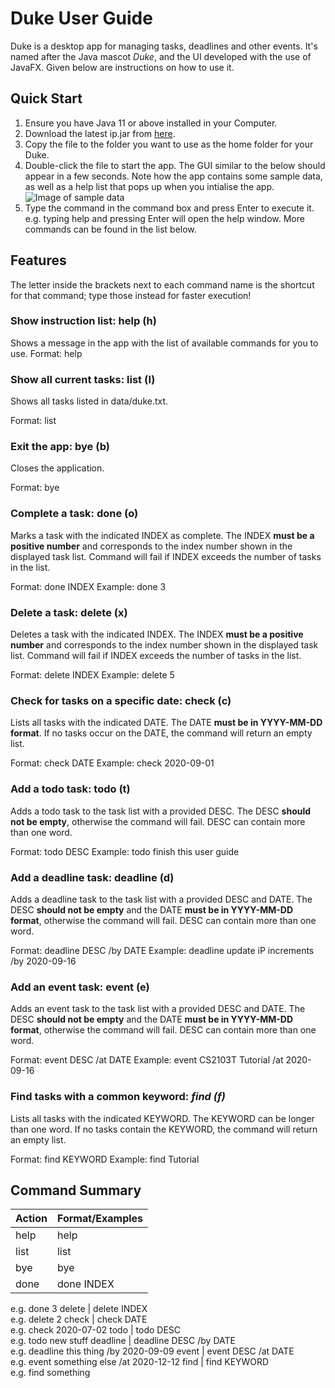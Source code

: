 # Duke User Guide

Duke is a desktop app for managing tasks, deadlines and other events. It's named after the Java mascot _Duke_, and the UI developed with the use of JavaFX. Given below are instructions on how to use it.

## Quick Start

1. Ensure you have Java 11 or above installed in your Computer.
2. Download the latest ip.jar from [here](http://google.com).
3. Copy the file to the folder you want to use as the home folder for your Duke.
4. Double-click the file to start the app. The GUI similar to the below should appear in a few seconds. Note how the app contains some sample data, as well as a help list that pops up when you intialise the app.
![Image of sample data](https://i.imgur.com/w9PKpPy.png)
5. Type the command in the command box and press Enter to execute it. e.g. typing help and pressing Enter will open the help window. More commands can be found in the list below.

## Features

The letter inside the brackets next to each command name is the shortcut for that command; type those instead for faster execution!

### Show instruction list: help (h)

Shows a message in the app with the list of available commands for you to use.
Format: help

### Show all current tasks: list (l)

Shows all tasks listed in data/duke.txt.

Format: list

### Exit the app: bye (b)

Closes the application.

Format: bye

### Complete a task: done (o)

Marks a task with the indicated INDEX as complete. The INDEX **must be a positive number** and corresponds to the index number shown in the displayed task list. Command will fail if INDEX exceeds the number of tasks in the list.

Format: done INDEX
Example: done 3

### Delete a task: delete (x)

Deletes a task with the indicated INDEX. The INDEX **must be a positive number** and corresponds to the index number shown in the displayed task list. Command will fail if INDEX exceeds the number of tasks in the list.

Format: delete INDEX
Example: delete 5

### Check for tasks on a specific date: check (c)

Lists all tasks with the indicated DATE. The DATE **must be in YYYY-MM-DD format**. If no tasks occur on the DATE, the command will return an empty list.

Format: check DATE
Example: check 2020-09-01

### Add a todo task: todo (t)

Adds a todo task to the task list with a provided DESC. The DESC **should not be empty**, otherwise the command will fail. DESC can contain more than one word.

Format: todo DESC
Example: todo finish this user guide

### Add a deadline task: deadline (d)

Adds a deadline task to the task list with a provided DESC and DATE. The DESC **should not be empty** and the DATE **must be in YYYY-MM-DD format**, otherwise the command will fail. DESC can contain more than one word.

Format: deadline DESC /by DATE
Example: deadline update iP increments /by 2020-09-16

### Add an event task: event (e)

Adds an event task to the task list with a provided DESC and DATE. The DESC **should not be empty** and the DATE **must be in YYYY-MM-DD format**, otherwise the command will fail. DESC can contain more than one word.

Format: event DESC /at DATE
Example: event CS2103T Tutorial /at 2020-09-16

### Find tasks with a common keyword: *find (f)*

Lists all tasks with the indicated KEYWORD. The KEYWORD can be longer than one word. If no tasks contain the KEYWORD, the command will return an empty list.

Format: find KEYWORD
Example: find Tutorial

## Command Summary

Action   | Format/Examples
---------| -------------
help | help
list | list
bye | bye
done | done INDEX
e.g. done 3
delete | delete INDEX<br>e.g. delete 2
check | check DATE<br>e.g. check 2020-07-02
todo | todo DESC<br>e.g. todo new stuff
deadline | deadline DESC /by DATE<br>e.g. deadline this thing /by 2020-09-09
event | event DESC /at DATE<br>e.g. event something else /at 2020-12-12
find | find KEYWORD<br>e.g. find something
